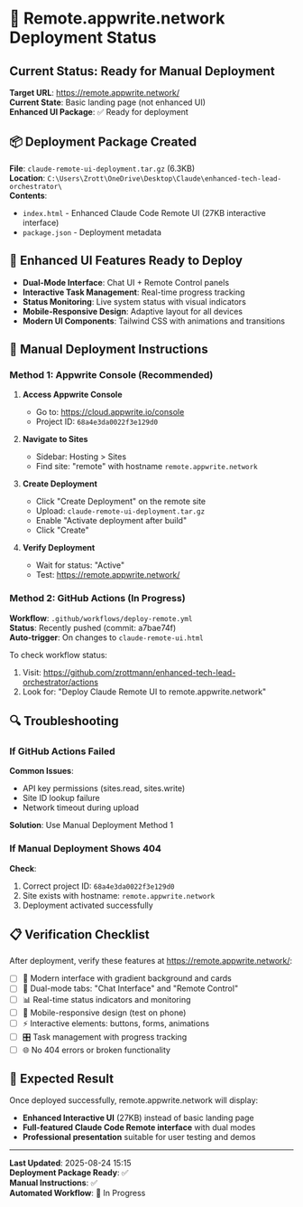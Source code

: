# 🚀 Remote.appwrite.network Deployment Status

## Current Status: Ready for Manual Deployment
**Target URL**: https://remote.appwrite.network/  
**Current State**: Basic landing page (not enhanced UI)  
**Enhanced UI Package**: ✅ Ready for deployment  

## 📦 Deployment Package Created
**File**: `claude-remote-ui-deployment.tar.gz` (6.3KB)  
**Location**: `C:\Users\Zrott\OneDrive\Desktop\Claude\enhanced-tech-lead-orchestrator\`  
**Contents**:
- `index.html` - Enhanced Claude Code Remote UI (27KB interactive interface)
- `package.json` - Deployment metadata

## 🎯 Enhanced UI Features Ready to Deploy
- **Dual-Mode Interface**: Chat UI + Remote Control panels
- **Interactive Task Management**: Real-time progress tracking
- **Status Monitoring**: Live system status with visual indicators
- **Mobile-Responsive Design**: Adaptive layout for all devices
- **Modern UI Components**: Tailwind CSS with animations and transitions

## 🔧 Manual Deployment Instructions

### Method 1: Appwrite Console (Recommended)
1. **Access Appwrite Console**
   - Go to: https://cloud.appwrite.io/console
   - Project ID: `68a4e3da0022f3e129d0`

2. **Navigate to Sites**
   - Sidebar: Hosting > Sites
   - Find site: "remote" with hostname `remote.appwrite.network`

3. **Create Deployment**
   - Click "Create Deployment" on the remote site
   - Upload: `claude-remote-ui-deployment.tar.gz`
   - Enable "Activate deployment after build"
   - Click "Create"

4. **Verify Deployment**
   - Wait for status: "Active"
   - Test: https://remote.appwrite.network/

### Method 2: GitHub Actions (In Progress)
**Workflow**: `.github/workflows/deploy-remote.yml`  
**Status**: Recently pushed (commit: a7bae74f)  
**Auto-trigger**: On changes to `claude-remote-ui.html`

To check workflow status:
1. Visit: https://github.com/zrottmann/enhanced-tech-lead-orchestrator/actions
2. Look for: "Deploy Claude Remote UI to remote.appwrite.network"

## 🔍 Troubleshooting

### If GitHub Actions Failed
**Common Issues**:
- API key permissions (sites.read, sites.write)
- Site ID lookup failure
- Network timeout during upload

**Solution**: Use Manual Deployment Method 1

### If Manual Deployment Shows 404
**Check**:
1. Correct project ID: `68a4e3da0022f3e129d0`
2. Site exists with hostname: `remote.appwrite.network`
3. Deployment activated successfully

## 📋 Verification Checklist
After deployment, verify these features at https://remote.appwrite.network/:

- [ ] 🎨 Modern interface with gradient background and cards
- [ ] 🔄 Dual-mode tabs: "Chat Interface" and "Remote Control"
- [ ] 📊 Real-time status indicators and monitoring
- [ ] 📱 Mobile-responsive design (test on phone)
- [ ] ⚡ Interactive elements: buttons, forms, animations
- [ ] 🎛️ Task management with progress tracking
- [ ] 🌐 No 404 errors or broken functionality

## 🎉 Expected Result
Once deployed successfully, remote.appwrite.network will display:
- **Enhanced Interactive UI** (27KB) instead of basic landing page
- **Full-featured Claude Code Remote interface** with dual modes
- **Professional presentation** suitable for user testing and demos

---
**Last Updated**: 2025-08-24 15:15  
**Deployment Package Ready**: ✅  
**Manual Instructions**: ✅  
**Automated Workflow**: 🔄 In Progress